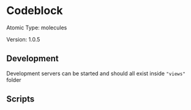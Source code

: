 # Codeblock

Atomic Type: molecules

Version: 1.0.5

## Development

Development servers can be started and should all exist inside `"views"` folder

## Scripts
